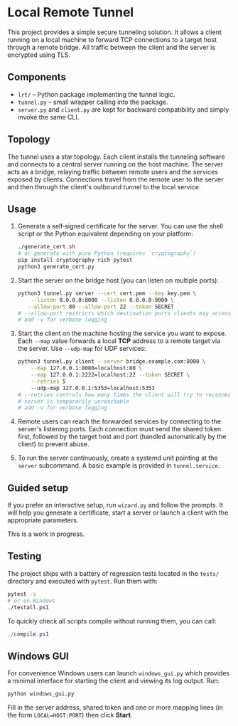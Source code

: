 # Local Remote Tunnel

This project provides a simple secure tunneling solution. It allows a client running on a local machine to forward TCP connections to a target host through a remote bridge. All traffic between the client and the server is encrypted using TLS.

## Components

- `lrt/` – Python package implementing the tunnel logic.
- `tunnel.py` – small wrapper calling into the package.
- `server.py` and `client.py` are kept for backward compatibility and simply invoke the same CLI.

## Topology

The tunnel uses a star topology. Each client installs the tunneling software
and connects to a central server running on the host machine. The server acts as
a bridge, relaying traffic between remote users and the services exposed by
clients. Connections travel from the remote user to the server and then through
the client's outbound tunnel to the local service.

## Usage

1. Generate a self‑signed certificate for the server. You can use the shell
   script or the Python equivalent depending on your platform:
   ```bash
   ./generate_cert.sh
   # or generate with pure Python (requires `cryptography`)
   pip install cryptography rich pytest
   python3 generate_cert.py
   ```
2. Start the server on the bridge host (you can listen on multiple ports):
   ```bash
   python3 tunnel.py server --cert cert.pem --key key.pem \
       --listen 0.0.0.0:8000 --listen 0.0.0.0:9000 \
      --allow-port 80 --allow-port 22 --token SECRET
   # --allow-port restricts which destination ports clients may access (TCP or UDP)
   # add -v for verbose logging
   ```
3. Start the client on the machine hosting the service you want to expose. Each
   `--map` value forwards a local **TCP** address to a remote target via the server.
   Use `--udp-map` for UDP services:
   ```bash
   python3 tunnel.py client --server bridge.example.com:8000 \
       --map 127.0.0.1:8080=localhost:80 \
       --map 127.0.0.1:2222=localhost:22 --token SECRET \
       --retries 5
       --udp-map 127.0.0.1:5353=localhost:5353
   # --retries controls how many times the client will try to reconnect if the
   # server is temporarily unreachable
   # add -v for verbose logging
   ```
4. Remote users can reach the forwarded services by connecting to the server's
   listening ports. Each connection must send the shared token first, followed by
   the target host and port (handled automatically by the client) to prevent
   abuse.

5. To run the server continuously, create a systemd unit pointing at the `server` subcommand. A basic example is provided in `tunnel.service`.

## Guided setup

If you prefer an interactive setup, run `wizard.py` and follow the prompts. It
will help you generate a certificate, start a server or launch a client with the
appropriate parameters.

This is a work in progress.

## Testing

The project ships with a battery of regression tests located in the `tests/`
directory and executed with `pytest`.
Run them with:

```bash
pytest -s
# or on Windows
./testall.ps1
```

To quickly check all scripts compile without running them, you can call:

```powershell
./compile.ps1
```

## Windows GUI

For convenience Windows users can launch `windows_gui.py` which provides a
minimal interface for starting the client and viewing its log output. Run:

```bash
python windows_gui.py
```

Fill in the server address, shared token and one or more mapping lines (in the form `LOCAL=HOST:PORT`) then click **Start**.

